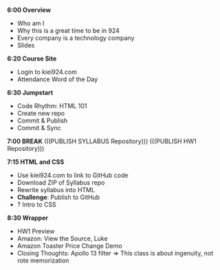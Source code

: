 **6:00 Overview**
* Who am I
* Why this is a great time to be in 924
* Every company is a technology company
* Slides

**6:20 Course Site** 
* Login to kiei924.com 
* Attendance Word of the Day


**6:30 Jumpstart**
* Code Rhythm: HTML 101
* Create new repo
* Commit & Publish
* Commit & Sync

**7:00 BREAK**
(((PUBLISH SYLLABUS Repository)))
(((PUBLISH HW1 Repository)))

**7:15 HTML and CSS**
* Use kiei924.com to link to GitHub code
* Download ZIP of Syllabus repo
* Rewrite syllabus into HTML
* **Challenge**: Publish to GitHub
* ? Intro to CSS

**8:30 Wrapper**
* HW1 Preview
* Amazon: View the Source, Luke
* Amazon Toaster Price Change Demo
* Closing Thoughts: Apollo 13 filter => This class is about ingenuity, not rote memorization

